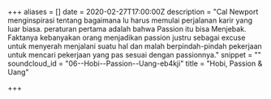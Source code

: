 +++
aliases = []
date = 2020-02-27T17:00:00Z
description = "Cal Newport menginspirasi tentang bagaimana lu harus memulai perjalanan karir yang luar biasa. peraturan pertama adalah bahwa Passion itu bisa Menjebak. Faktanya kebanyakan orang menjadikan passion justru sebagai excuse untuk menyerah menjalani suatu hal dan malah berpindah-pindah pekerjaan untuk mencari pekerjaan yang pas sesuai dengan passionnya."
snippet = ""
soundcloud_id = "06--Hobi--Passion--Uang-eb4kji"
title = "Hobi, Passion & Uang"

+++
